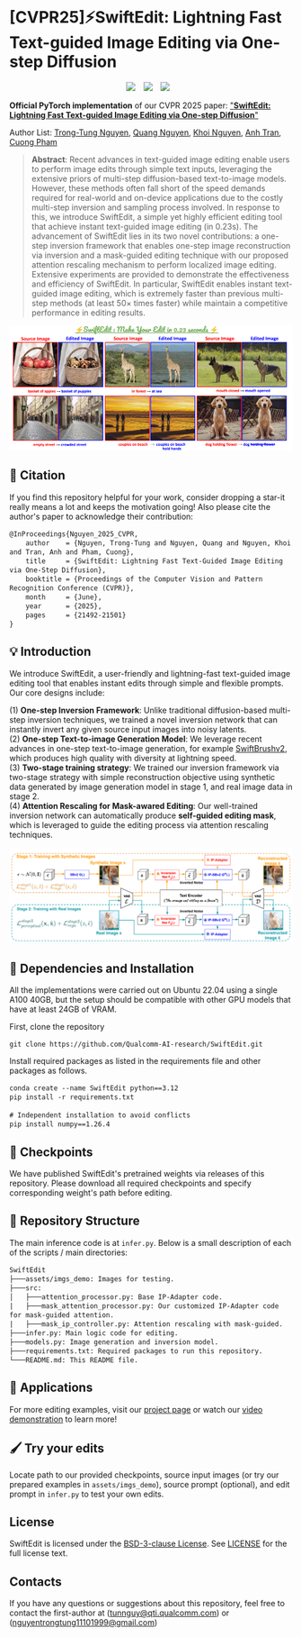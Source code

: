 # [CVPR25]⚡SwiftEdit: Lightning Fast Text-guided Image Editing via One-step Diffusion
<div align="center">
  <a href="https://swift-edit.github.io/"><img src="https://img.shields.io/static/v1?label=Project Page&message=Website&color=blue&logo=github-pages"></a> &ensp;
  <a href="https://openaccess.thecvf.com/content/CVPR2025/papers/Nguyen_SwiftEdit_Lightning_Fast_Text-Guided_Image_Editing_via_One-Step_Diffusion_CVPR_2025_paper.pdf"><img src="https://img.shields.io/static/v1?label=Arxiv&message=Paper&color=red&logo=arxiv"></a> &ensp;
  <a href="https://huggingface.co/papers/2412.04301"><img src="https://img.shields.io/static/v1?label=HuggingFace&message=SwiftEdit&color=yellow"></a> &ensp;
</div>

**Official PyTorch implementation** of our CVPR 2025 paper:
["**SwiftEdit: Lightning Fast Text-guided Image Editing via One-step Diffusion**"](https://openaccess.thecvf.com/content/CVPR2025/papers/Nguyen_SwiftEdit_Lightning_Fast_Text-Guided_Image_Editing_via_One-Step_Diffusion_CVPR_2025_paper.pdf)

Author List:
[Trong-Tung Nguyen](https://scholar.google.com/citations?user=r9GRTJ4AAAAJ&hl=en),
[Quang Nguyen](),
[Khoi Nguyen](https://www.khoinguyen.org/),
[Anh Tran](https://scholar.google.com/citations?user=FYZ5ODQAAAAJ&hl=en),
[Cuong Pham](https://scholar.google.com/citations?user=C0I_9QYAAAAJ&hl=en)

> **Abstract**: 
Recent advances in text-guided image editing enable users to perform image edits through simple text inputs, leveraging the extensive priors of multi-step diffusion-based text-to-image models. However, these methods often fall short of the speed demands required for real-world and on-device applications due to the costly multi-step inversion and sampling process involved. In response to this, we introduce SwiftEdit, a simple yet highly efficient editing tool that achieve instant text-guided image editing (in 0.23s). The advancement of SwiftEdit lies in its two novel contributions: a one-step inversion framework that enables one-step image reconstruction via inversion and a mask-guided editing technique with our proposed attention rescaling mechanism to perform localized image editing. Extensive experiments are provided to demonstrate the effectiveness and efficiency of SwiftEdit. In particular, SwiftEdit enables instant text-guided image editing, which is extremely faster than previous multi-step methods (at least 50× times faster) while maintain a competitive performance in editing results.

![image](./assets/swiftedit_teaser.png)

## 📑 Citation
If you find this repository helpful for your work, consider dropping a star-it really means a lot and keeps the motivation going! Also please cite the author's paper to acknowledge their contribution:

```
@InProceedings{Nguyen_2025_CVPR,
    author    = {Nguyen, Trong-Tung and Nguyen, Quang and Nguyen, Khoi and Tran, Anh and Pham, Cuong},
    title     = {SwiftEdit: Lightning Fast Text-Guided Image Editing via One-Step Diffusion},
    booktitle = {Proceedings of the Computer Vision and Pattern Recognition Conference (CVPR)},
    month     = {June},
    year      = {2025},
    pages     = {21492-21501}
}
```

## 💡 Introduction
We introduce SwiftEdit, a user-friendly and lightning-fast text-guided image editing tool that enables instant edits through simple and flexible prompts. Our core designs include:

(1) **One-step Inversion Framework**: Unlike traditional diffusion-based multi-step inversion techniques, we trained a novel inversion network that can instantly invert any given source input images into noisy latents. \
(2) **One-step Text-to-image Generation Model**: We leverage recent advances in one-step text-to-image generation, for example [SwiftBrushv2](https://swiftbrushv2.github.io/), which produces high quality with diversity at lightning speed. \
(3) **Two-stage training strategy**: We trained our inversion framework via two-stage strategy with simple reconstruction objective using synthetic data generated by image generation model in stage 1, and real image data in stage 2.\
(4) **Attention Rescaling for Mask-awared Editing**: Our well-trained inversion network can automatically produce **self-guided editing mask**, which is leveraged to guide the editing process via attention rescaling techniques.

![image](./assets/swiftedit_diagram.png)


## 🔧 Dependencies and Installation
All the implementations were carried out on Ubuntu 22.04 using a single A100 40GB, but the setup should be compatible with other GPU models that have at least 24GB of VRAM.

First, clone the repository

```
git clone https://github.com/Qualcomm-AI-research/SwiftEdit.git
```

Install required packages as listed in the requirements file and other packages as follows.

```
conda create --name SwiftEdit python==3.12
pip install -r requirements.txt

# Independent installation to avoid conflicts
pip install numpy==1.26.4
```

## 📍 Checkpoints
We have published SwiftEdit's pretrained weights via releases of this repository. Please download all required checkpoints and specify corresponding weight's path before editing.

## 📁 Repository Structure
The main inference code is at ```infer.py```. Below is a small description of each of the scripts / main directories:

```text
SwiftEdit
├───assets/imgs_demo: Images for testing.
├───src: 
│   ├───attention_processor.py: Base IP-Adapter code.
|   ├───mask_attention_processor.py: Our customized IP-Adapter code for mask-guided attention.
|   ├───mask_ip_controller.py: Attention rescaling with mask-guided.
├───infer.py: Main logic code for editing.
├───models.py: Image generation and inversion model.
├───requirements.txt: Required packages to run this repository.
└───README.md: This README file.
```

## 🏃 Applications
For more editing examples, visit our [project page](https://swift-edit.github.io/) or watch our [video demonstration](https://youtu.be/my0AdUPTi9A?si=dqkZM04Q-X7gtPll) to learn more!


## 🖌️ Try your edits
Locate path to our provided checkpoints, source input images (or try our prepared examples in ```assets/imgs_demo```), source prompt (optional), and edit prompt in ```infer.py``` to test your own edits.

## License

SwiftEdit is licensed under the [BSD-3-clause License](https://spdx.org/licenses/BSD-3-Clause.html). See [LICENSE](LICENSE) for the full license text.

## Contacts

If you have any questions or suggestions about this repository, feel free to contact the first-author at
(tunnguy@qti.qualcomm.com) or (nguyentrongtung11101999@gmail.com)
